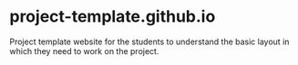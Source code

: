 # project-template.github.io
 Project template website for the students to understand the basic layout in which they need to work on the project.
